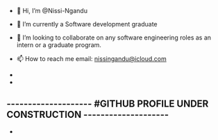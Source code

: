 - 👋 Hi, I’m @Nissi-Ngandu
- 🌱 I’m currently a Software development graduate
- 💞️ I’m looking to collaborate on any software engineering roles as an intern or a graduate program. 
- 📫 How to reach me email: nissingandu@icloud.com

-
-
-------------------- #GITHUB PROFILE UNDER CONSTRUCTION --------------------
-
-

<!---
Nissi-Ngandu/Nissi-Ngandu is a ✨ special ✨ repository because its `README.md` (this file) appears on your GitHub profile.
You can click the Preview link to take a look at your changes.
--->

